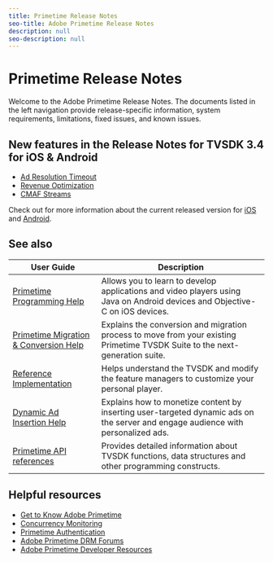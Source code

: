```yaml
---
title: Primetime Release Notes
seo-title: Adobe Primetime Release Notes
description: null
seo-description: null
---
```


# Primetime Release Notes

Welcome to the Adobe Primetime Release Notes. The documents listed in the left navigation provide release-specific information, system requirements, limitations, fixed issues, and known issues.

## New features in the Release Notes for TVSDK 3.4 for iOS & Android

* [Ad Resolution Timeout](../release-notes/tvsdk-34-ios.md#what-s-new-in-ios-tvsdk)
* [Revenue Optimization](../release-notes/tvsdk-34-ios.md#what-s-new-in-ios-tvsdk)
* [CMAF Streams](../release-notes/tvsdk-34-android.md##tvsdk-for-android-release-notes)

Check out for more information about the current released version for [iOS](../release-notes/tvsdk-34-ios.md) and [Android](../release-notes/tvsdk-34-android.md).

## See also

| User Guide | Description |
|--- |--- |
| [Primetime Programming Help](help\programming\home.md)  | Allows you to learn to develop applications and video players using Java on Android devices and Objective-C on iOS devices. |
| [Primetime Migration & Conversion Help](/help/migration-guides/home.md) | Explains the conversion and migration process to move from your existing Primetime TVSDK Suite to the next-generation suite.   |
| [Reference Implementation](/help/android-1.4-reference-implementation/home.md) | Helps understand the TVSDK and modify the feature managers to customize your personal player. |
| [Dynamic Ad Insertion Help](/help/dynamic-ad-insertion/home.md) | Explains how to monetize content by inserting user-targeted dynamic ads on the server and engage audience with personalized ads. |
| [Primetime API references](help\api-references.md) | Provides detailed information about TVSDK functions, data structures and other programming constructs. |

## Helpful resources

+ [Get to Know Adobe Primetime](https://www.adobe.com/in/marketing/primetime.html)
+ [Concurrency Monitoring](https://tve.helpdocsonline.com/concurrency-monitoring-introduction)
+ [Primetime Authentication](https://tve.helpdocsonline.com/home)
+ [Adobe Primetime DRM Forums](https://forums.adobe.com/community/adobe_access)
+ [Adobe Primetime Developer Resources](https://www.adobe.com/devnet/primetime.html)
